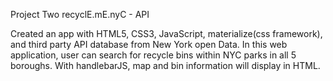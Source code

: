 Project Two recyclE.mE.nyC - API

Created an app with HTML5, CSS3, JavaScript, materialize(css framework), and third party API database from New York open Data. In this web application, user can search for recycle bins within NYC parks in all 5 boroughs. With handlebarJS, map and bin information will display in HTML.
